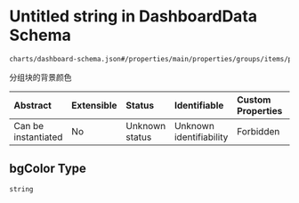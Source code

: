 # Untitled string in DashboardData Schema

```txt
charts/dashboard-schema.json#/properties/main/properties/groups/items/properties/extend/properties/bgColor
```

分组块的背景颜色

| Abstract            | Extensible | Status         | Identifiable            | Custom Properties | Additional Properties | Access Restrictions | Defined In                                                                            |
| :------------------ | :--------- | :------------- | :---------------------- | :---------------- | :-------------------- | :------------------ | :------------------------------------------------------------------------------------ |
| Can be instantiated | No         | Unknown status | Unknown identifiability | Forbidden         | Allowed               | none                | [dashboard-schema.json\*](../out/charts/dashboard-schema.json "open original schema") |

## bgColor Type

`string`
